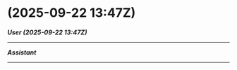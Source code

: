 <!-- Generated by SpecStory -->

#  (2025-09-22 13:47Z)

_**User (2025-09-22 13:47Z)**_



---

_**Assistant**_



---

